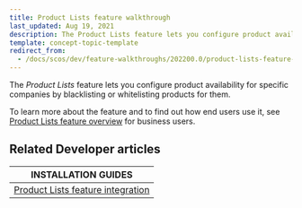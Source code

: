 ```yaml
---
title: Product Lists feature walkthrough
last_updated: Aug 19, 2021
description: The Product Lists feature lets you configure product availability for specific companies by blacklisting or whitelisting products for them.
template: concept-topic-template
redirect_from:
  - /docs/scos/dev/feature-walkthroughs/202200.0/product-lists-feature-walkthrough.html
---
```


The _Product Lists_ feature lets you configure product availability for specific companies by blacklisting or whitelisting products for them.


To learn more about the feature and to find out how end users use it, see [Product Lists feature overview](/docs/scos/user/features/{{page.version}}/product-lists-feature-overview.html) for business users.



## Related Developer articles

|INSTALLATION GUIDES |
|---------|
| [Product Lists feature integration](/docs/scos/dev/feature-integration-guides/{{page.version}}/product-lists-feature-integration.html) |
